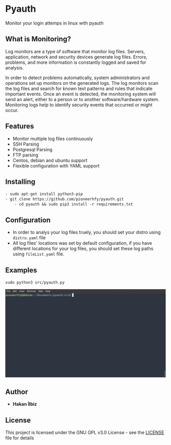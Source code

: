 # Pyauth
Monitor your login attemps in linux with pyauth

## What is Monitoring?
Log monitors are a type of software that monitor log files. Servers, application, network and security devices generate log files. Errors, problems, and more information is constantly logged and saved for analysis.

In order to detect problems automatically, system administrators and operations set up monitors on the generated logs. The log monitors scan the log files and search for known text patterns and rules that indicate important events. Once an event is detected, the monitoring system will send an alert, either to a person or to another software/hardware system. Monitoring logs help to identify security events that occurred or might occur.

## Features

- Monitor multiple log files continuously
- SSH Parsing
- Postgresql Parsing
- FTP parsing
- Centos, debian and ubuntu support
- Flexible configuration with YAML support

## Installing

```
- sudo apt-get install python3-pip
- git clone https://github.com/pioneerhfy/pyauth.git
    - cd pyauth && sudo pip3 install -r requirements.txt
```

## Configuration

- In order to analys your log files truely, you should set your distro using `distro.yaml` file
- All log files' locations was set by default configuration, if you have different locations for your log files, you should set these log paths using `fileList.yaml` file.

## Examples

```
sudo python3 src/pyauth.py
```

![gif](./tty.gif)

## Author
* **Hakan İlbiz**

## License

This project is licensed under the GNU GPL v3.0 License - see the [LICENSE](./LICENSE) file for details



